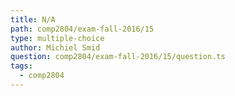 ```yaml
---
title: N/A
path: comp2804/exam-fall-2016/15
type: multiple-choice
author: Michiel Smid
question: comp2804/exam-fall-2016/15/question.ts
tags:
  - comp2804
---
```


